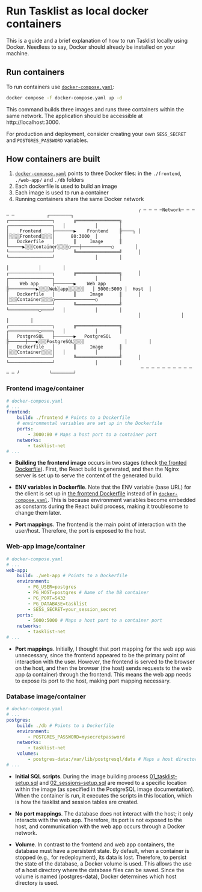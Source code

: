 # Run Tasklist as local docker containers

This is a guide and a brief explanation of how to run Tasklist locally using Docker. Needless to say, Docker should already be installed on your machine.

## Run containers

To run containers use [`docker-compose.yaml`](../docker-compose.yaml):

```bash
docker compose -f docker-compose.yaml up -d
```
This command builds three images and runs three containers within the same network. The application should be accessible at http://localhost:3000.

For production and deployment, consider creating your own `SESS_SECRET` and `POSTGRES_PASSWORD` variables.

## How containers are built

1. [`docker-compose.yaml`](../docker-compose.yaml) points to three Docker files: in the `./frontend`, `./web-app/` and `./db` folders
1. Each dockerfile is used to build an image
1. Each image is used to run a container
1. Running containers share the same Docker network

```plain text
                                                 ╭ ─ ─ ─ ─Network─ ─ ─ ─ ─            ┌────────┐
┌────────────────┐       ╔════════════════╗          ┌────────────────┐   │           │        │
│    Frontend    ├───────▶    Frontend    ╟────┐ │   │░░░░Frontend░░░░│      80:3000  │        │
│   Dockerfile   │       ║     Image      ║    └─────▶░░░Container░░░░○───┼───────────○        │
└────────────────┘       ╚════════════════╝      │   └────────────────┘               │        │
                                                                          │           │        │
┌────────────────┐       ╔════════════════╗      │   ┌────────────────┐               │        │
│    Web app     ├───────▶    Web app     ╟──────────▶░░░░Web░app░░░░░│   │ 5000:5000 │  Host  │
│   Dockerfile   │       ║     Image      ║      │   │░░░Container░░░░○───────────────○        │
└────────────────┘       ╚════════════════╝          └───────────○────┘   │           │        │
                                                 │               │                    │        │
┌────────────────┐       ╔════════════════╗          ┌───────────○────┐   │           │        │
│   PostgreSQL   ├───────▶   PostgreSQL   ╟──────┼───▶░░░PostgreSQL░░░│               │        │
│   Dockerfile   │       ║     Image      ║          │░░░Container░░░░│   │           │        │
└────────────────┘       ╚════════════════╝      │   └────────────────┘               │        │
                                                  ─ ─ ─ ─ ─ ─ ─ ─ ─ ─ ─ ─ ╯           └────────┘     
```

### Frontend image/container

```yaml
# docker-compose.yaml
# ...
frontend:
    build: ./frontend # Points to a Dockerfile
    # environmental variables are set up in the Dockerfile
    ports:
        - 3000:80 # Maps a host port to a container port
    networks:
        - tasklist-net
# ...
```
- **Building the frontend image** occurs in two stages (check [the fronted Dockerfile](../frontend/Dockerfile)). First, the React build is generated, and then the Nginx server is set up to serve the content of the generated build.

- **ENV variables in Dockerfile**. Note that the ENV variable (base URL) for the client is set up in [the frontend Dockerfile](../frontend/Dockerfile) instead of in [`docker-compose.yaml`](../docker-compose.yaml). This is because environment variables become embedded as constants during the React build process, making it troublesome to change them later.

- **Port mappings**. The frontend is the main point of interaction with the user/host. Therefore, the port is exposed to the host. 

### Web-app image/container

```yaml
# docker-compose.yaml
# ...
web-app:
    build: ./web-app # Points to a Dockerfile
    environment:
        - PG_USER=postgres
        - PG_HOST=postgres # Name of the DB container
        - PG_PORT=5432
        - PG_DATABASE=tasklist
        - SESS_SECRET=your_session_secret
    ports:
        - 5000:5000 # Maps a host port to a container port
    networks:
        - tasklist-net
# ...
```

- **Port mappings**. Initially, I thought that port mapping for the web app was unnecessary, since the frontend appeared to be the primary point of interaction with the user. However, the frontend is served to the browser on the host, and then the browser (the host) sends requests to the web app (a container) through the frontend. This means the web app needs to expose its port to the host, making port mapping necessary.

### Database image/container

```yaml
# docker-compose.yaml
# ...
postgres:
    build: ./db # Points to a Dockerfile
    environment:
        - POSTGRES_PASSWORD=mysecretpassword
    networks:
        - tasklist-net
    volumes:
        - postgres-data:/var/lib/postgresql/data # Maps a host directory to a container directory and allows file sharing between them
# ...
```

- **Initial SQL scripts**. During the image building process [01_tasklist-setup.sql](../db/init-scripts/01_tasklist-setup.sql) and [02_sessions-setup.sql](../db/init-scripts/02_sessions-setup.sql) are moved to a specific location within the image (as specified in the PostgreSQL image documentation). When the container is run, it executes the scripts in this location, which is how the tasklist and session tables are created.

- **No port mappings**. The database does not interact with the host; it only interacts with the web app. Therefore, its port is not exposed to the host, and communication with the web app occurs through a Docker network.

- **Volume**. In contrast to the frontend and web app containers, the database must have a persistent state. By default, when a container is stopped (e.g., for redeployment), its data is lost. Therefore, to persist the state of the database, a Docker volume is used. This allows the use of a host directory where the database files can be saved. Since the volume is named (postgres-data), Docker determines which host directory is used.